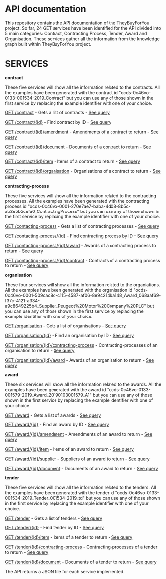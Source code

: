 # API documentation

This repository contains the API documentation of the TheyBuyForYou project. So far, 24 GET services have been identified for the API divided into 5 main categories: Contract, Contracting Process, Tender, Award and Organisation. These services gather all the information from the knowledge graph built within TheyBuyForYou project.

# **SERVICES**
**contract**

These five services will show all the information related to the contracts. All the examples have been generated with the contract id "ocds-0c46vo-0133-001534-2019_Contract" but you can use any of those shown in the first service by replacing the example identifier with one of your choice.

[GET /contract](http://tbfy.librairy.linkeddata.es/kg-api/contract) - Gets a list of contracts - [See query](https://raw.githubusercontent.com/TBFY/knowledge-graph-API/master/resources/contract/get.sparql)

[GET /contract/{id}](http://tbfy.librairy.linkeddata.es/kg-api/contract/ocds-0c46vo-0133-001534-2019_Contract) - Find contract by ID - [See query](https://raw.githubusercontent.com/TBFY/knowledge-graph-API/master/resources/contract/getById.sparql)

[GET /contract/{id}/amendment](http://tbfy.librairy.linkeddata.es/kg-api/contract/ocds-0c46vo-0133-001534-2019_Contract/amendment) - Amendments of a contract to return - [See query](https://raw.githubusercontent.com/TBFY/knowledge-graph-API/master/resources/contract/amendment/get.sparql)

[GET /contract/{id}/document](http://tbfy.librairy.linkeddata.es/kg-api/contract/ocds-0c46vo-0133-001534-2019_Contract/document) - Documents of a contract to return - [See query](https://raw.githubusercontent.com/TBFY/knowledge-graph-API/master/resources/contract/document/get.sparql)

[GET /contract/{id}/item](http://tbfy.librairy.linkeddata.es/kg-api/contract/ocds-0c46vo-0133-001534-2019_Contract/item) - Items of a contract to return - [See query](https://raw.githubusercontent.com/TBFY/knowledge-graph-API/master/resources/contract/item/get.sparql)

[GET /contract/{id}/organisation](http://tbfy.librairy.linkeddata.es/kg-api/contract/ocds-0c46vo-0133-001534-2019_Contract/organisation) - Organisations of a contract to return - [See query](https://raw.githubusercontent.com/TBFY/knowledge-graph-API/master/resources/contract/organisation/get.sparql)

**contracting-process**

These five services will show all the information related to the contracting processes. All the examples have been generated with the contracting process id "ocds-0c46vo-0001-270e7ae7-baba-4d08-8b5c-ab2e5b5cefa0_ContractingProcess" but you can use any of those shown in the first service by replacing the example identifier with one of your choice.

[GET /contacting-process](http://tbfy.librairy.linkeddata.es/kg-api/contracting-process) - Gets a list of contracting processes - [See query](https://raw.githubusercontent.com/TBFY/knowledge-graph-API/master/resources/contracting-process/get.sparql)

[GET /contacting-process/{id}](http://tbfy.librairy.linkeddata.es/kg-api/contracting-process/ocds-0c46vo-0001-270e7ae7-baba-4d08-8b5c-ab2e5b5cefa0_ContractingProcess) - Find contracting process by ID - [See query](https://raw.githubusercontent.com/TBFY/knowledge-graph-API/master/resources/contracting-process/getById.sparql)

[GET /contacting-process/{id}/award](http://tbfy.librairy.linkeddata.es/kg-api/contracting-process/ocds-0c46vo-0001-270e7ae7-baba-4d08-8b5c-ab2e5b5cefa0_ContractingProcess/award) - Awards of a contracting process to return - [See query](https://raw.githubusercontent.com/TBFY/knowledge-graph-API/master/resources/contracting-process/award/get.sparql)

[GET /contacting-process/{id}/contract](http://tbfy.librairy.linkeddata.es/kg-api/contracting-process/ocds-0c46vo-0001-270e7ae7-baba-4d08-8b5c-ab2e5b5cefa0_ContractingProcess/contract) - Contracts of a contracting process to return - [See query](https://raw.githubusercontent.com/TBFY/knowledge-graph-API/master/resources/contracting-process/contract/get.sparql)

**organisation**

These four services will show all the information related to the organiations. All the examples have been generated with the organisation id "ocds-0c46vo-0001-509cac8d-c115-4587-af06-8e94214ba148_Award_068aaf69-f37c-4121-a334-a9c8649225b4_Supplier_Peugeot%20Motor%20Company%20PLC" but you can use any of those shown in the first service by replacing the example identifier with one of your choice.

[GET /organisation](http://tbfy.librairy.linkeddata.es/kg-api/organisation) - Gets a list of organisations - [See query](https://raw.githubusercontent.com/TBFY/knowledge-graph-API/master/resources/organisation/get.sparql)

[GET /organisation/{id}](http://tbfy.librairy.linkeddata.es/kg-api/organisation/ocds-0c46vo-0001-509cac8d-c115-4587-af06-8e94214ba148_Award_068aaf69-f37c-4121-a334-a9c8649225b4_Supplier_Peugeot%20Motor%20Company%20PLC) - Find an organisation by ID - [See query](https://raw.githubusercontent.com/TBFY/knowledge-graph-API/master/resources/organisation/getById.sparql)

[GET /organisation/{id}/contracting-process](http://tbfy.librairy.linkeddata.es/kg-api/organisation/ocds-0c46vo-0001-509cac8d-c115-4587-af06-8e94214ba148_Award_068aaf69-f37c-4121-a334-a9c8649225b4_Supplier_Peugeot%20Motor%20Company%20PLC/contracting-process) - Contracting-processes of an organisation to return - [See query](https://raw.githubusercontent.com/TBFY/knowledge-graph-API/master/resources/organisation/contracting-process/get.sparql)

[GET /organisation/{id}/award](http://tbfy.librairy.linkeddata.es/kg-api/organisation/ocds-0c46vo-0001-509cac8d-c115-4587-af06-8e94214ba148_Award_068aaf69-f37c-4121-a334-a9c8649225b4_Supplier_Peugeot%20Motor%20Company%20PLC/award) - Awards of an organisation to return - [See query](https://raw.githubusercontent.com/TBFY/knowledge-graph-API/master/resources/organisation/award/get.sparql)

**award**

These six services will show all the information related to the awards. All the examples have been generated with the award id "ocds-0c46vo-0133-001579-2019_Award_20190103001579_A1" but you can use any of those shown in the first service by replacing the example identifier with one of your choice.

[GET /award](http://tbfy.librairy.linkeddata.es/kg-api/award) - Gets a list of awards - [See query](https://raw.githubusercontent.com/TBFY/knowledge-graph-API/master/resources/award/get.sparql)

[GET /award/{id}](http://tbfy.librairy.linkeddata.es/kg-api/award/ocds-0c46vo-0133-001579-2019_Award_20190103001579_A1) - Find an award by ID - [See query](https://raw.githubusercontent.com/TBFY/knowledge-graph-API/master/resources/award/getById.sparql)

[GET /award/{id}/amendment](http://tbfy.librairy.linkeddata.es/kg-api/award/ocds-0c46vo-0133-001579-2019_Award_20190103001579_A1/amendment) - Amendments of an award to return - [See query](https://raw.githubusercontent.com/TBFY/knowledge-graph-API/master/resources/award/amendment/get.sparql)

[GET /award/{id}/item](http://tbfy.librairy.linkeddata.es/kg-api/award/ocds-0c46vo-0133-001579-2019_Award_20190103001579_A1/item) - Items of an award to return - [See query](https://raw.githubusercontent.com/TBFY/knowledge-graph-API/master/resources/award/item/get.sparql)

[GET /award/{id}/supplier](http://tbfy.librairy.linkeddata.es/kg-api/award/ocds-0c46vo-0133-001579-2019_Award_20190103001579_A1/supplier) - Suppliers of an award to return - [See query](https://raw.githubusercontent.com/TBFY/knowledge-graph-API/master/resources/award/supplier/get.sparql)

[GET /award/{id}/document](http://tbfy.librairy.linkeddata.es/kg-api/award/ocds-0c46vo-0133-001579-2019_Award_20190103001579_A1/document) - Documents of an award to return - [See query](https://raw.githubusercontent.com/TBFY/knowledge-graph-API/master/resources/award/document/get.sparql)

**tender**

These five services will show all the information related to the tenders. All the examples have been generated with the tender id "ocds-0c46vo-0133-001534-2019_Tender_001534-2019_td" but you can use any of those shown in the first service by replacing the example identifier with one of your choice.

[GET /tender](http://tbfy.librairy.linkeddata.es/kg-api/tender/) - Gets a list of tenders - [See query](https://raw.githubusercontent.com/TBFY/knowledge-graph-API/master/resources/tender/get.sparql)

[GET /tender/{id}](http://tbfy.librairy.linkeddata.es/kg-api/tender/ocds-0c46vo-0133-001534-2019_Tender_001534-2019_td) - Find tender by ID - [See query](https://raw.githubusercontent.com/TBFY/knowledge-graph-API/master/resources/tender/getById.sparql)

[GET /tender/{id}/item](http://tbfy.librairy.linkeddata.es/kg-api/tender/ocds-0c46vo-0133-001534-2019_Tender_001534-2019_td/item) - Items of a tender to return - [See query](https://raw.githubusercontent.com/TBFY/knowledge-graph-API/master/resources/tender/item/get.sparql)

[GET /tender/{id}/contracting-process](http://tbfy.librairy.linkeddata.es/kg-api/tender/ocds-0c46vo-0133-001534-2019_Tender_001534-2019_td/contracting-process) - Contracting-processes of a tender to return - [See query](https://raw.githubusercontent.com/TBFY/knowledge-graph-API/master/resources/tender/contracting-process/get.sparql)

[GET /tender/{id}/document](http://tbfy.librairy.linkeddata.es/kg-api/tender/ocds-0c46vo-0133-001534-2019_Tender_001534-2019_td/document) - Documents of a tender to return - [See query](https://raw.githubusercontent.com/TBFY/knowledge-graph-API/master/resources/tender/document/get.sparql)

The API returns a JSON file for each service implemented. 
